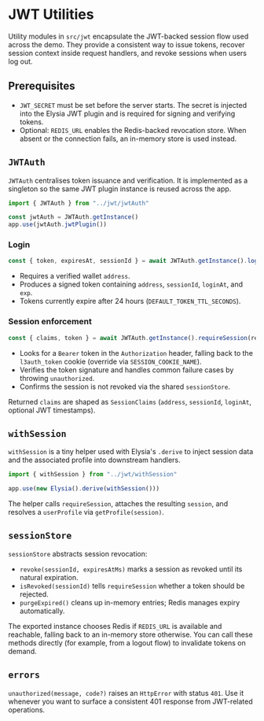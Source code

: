 # JWT Utilities

Utility modules in `src/jwt` encapsulate the JWT-backed session flow used across the demo. They provide a consistent way to issue tokens, recover session context inside request handlers, and revoke sessions when users log out.

## Prerequisites

- `JWT_SECRET` must be set before the server starts. The secret is injected into the Elysia JWT plugin and is required for signing and verifying tokens.
- Optional: `REDIS_URL` enables the Redis-backed revocation store. When absent or the connection fails, an in-memory store is used instead.

## `JWTAuth`

`JWTAuth` centralises token issuance and verification. It is implemented as a singleton so the same JWT plugin instance is reused across the app.

```ts
import { JWTAuth } from "../jwt/jwtAuth"

const jwtAuth = JWTAuth.getInstance()
app.use(jwtAuth.jwtPlugin())
```

### Login

```ts
const { token, expiresAt, sessionId } = await JWTAuth.getInstance().login(address)
```

- Requires a verified wallet `address`.
- Produces a signed token containing `address`, `sessionId`, `loginAt`, and `exp`.
- Tokens currently expire after 24 hours (`DEFAULT_TOKEN_TTL_SECONDS`).

### Session enforcement

```ts
const { claims, token } = await JWTAuth.getInstance().requireSession(request)
```

- Looks for a `Bearer` token in the `Authorization` header, falling back to the `l3auth_token` cookie (override via `SESSION_COOKIE_NAME`).
- Verifies the token signature and handles common failure cases by throwing `unauthorized`.
- Confirms the session is not revoked via the shared `sessionStore`.

Returned `claims` are shaped as `SessionClaims` (`address`, `sessionId`, `loginAt`, optional JWT timestamps).

## `withSession`

`withSession` is a tiny helper used with Elysia's `.derive` to inject session data and the associated profile into downstream handlers.

```ts
import { withSession } from "../jwt/withSession"

app.use(new Elysia().derive(withSession()))
```

The helper calls `requireSession`, attaches the resulting `session`, and resolves a `userProfile` via `getProfile(session)`.

## `sessionStore`

`sessionStore` abstracts session revocation:

- `revoke(sessionId, expiresAtMs)` marks a session as revoked until its natural expiration.
- `isRevoked(sessionId)` tells `requireSession` whether a token should be rejected.
- `purgeExpired()` cleans up in-memory entries; Redis manages expiry automatically.

The exported instance chooses Redis if `REDIS_URL` is available and reachable, falling back to an in-memory store otherwise. You can call these methods directly (for example, from a logout flow) to invalidate tokens on demand.

## `errors`

`unauthorized(message, code?)` raises an `HttpError` with status `401`. Use it whenever you want to surface a consistent 401 response from JWT-related operations.
